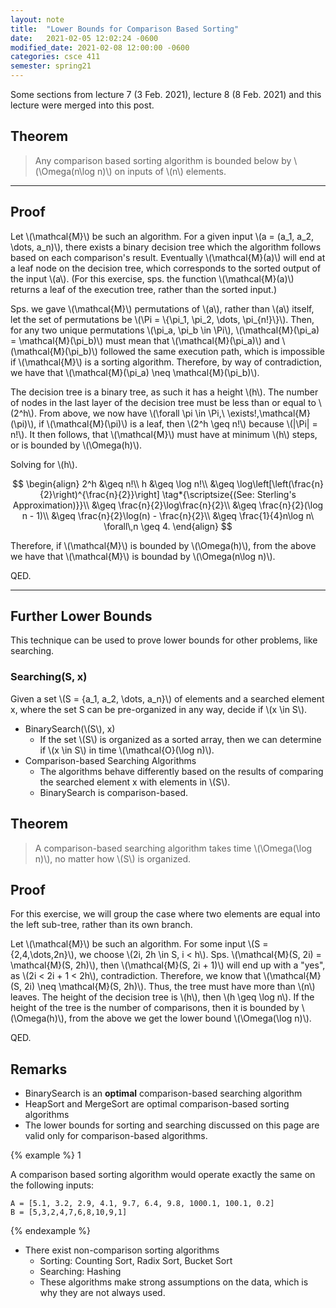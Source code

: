 ```yaml
---
layout: note
title:  "Lower Bounds for Comparison Based Sorting"
date:   2021-02-05 12:02:24 -0600
modified_date: 2021-02-08 12:00:00 -0600
categories: csce 411
semester: spring21
---
```

<figcaption>Some sections from lecture 7 (3 Feb. 2021), lecture 8 (8 Feb. 2021) and this lecture were merged into this post.</figcaption>

## Theorem
> Any comparison based sorting algorithm is bounded below by \\(\Omega(n\log n)\\) on inputs of \\(n\\) elements.

----------

## Proof
Let \\(\mathcal{M}\\) be such an algorithm. For a given input \\(a = (a_1, a_2, \dots, a_n)\\), there exists a binary decision tree which the algorithm follows based on each comparison's result. Eventually \\(\mathcal{M}(a)\\) will end at a leaf node on the decision tree, which corresponds to the sorted output of the input \\(a\\). (For this exercise, sps. the function \\(\mathcal{M}(a)\\) returns a leaf of the execution tree, rather than the sorted input.)

Sps. we gave \\(\mathcal{M}\\) permutations of \\(a\\), rather than \\(a\\) itself, let the set of permutations be \\(\Pi = \\{\pi_1, \pi_2, \dots, \pi_{n!}\\}\\). Then, for any two unique permutations \\(\pi_a, \pi_b \in \Pi\\), \\(\mathcal{M}(\pi_a) = \mathcal{M}(\pi_b)\\)  must mean that \\(\mathcal{M}(\pi_a)\\) and \\(\mathcal{M}(\pi_b)\\) followed the same execution path, which is impossible if \\(\mathcal{M}\\) is a sorting algorithm. Therefore, by way of contradiction, we have that \\(\mathcal{M}(\pi_a) \neq \mathcal{M}(\pi_b)\\).

The decision tree is a binary tree, as such it has a height \\(h\\). The number of nodes in the last layer of the decision tree must be less than or equal to \\(2^h\\). From above, we now have \\(\forall \pi \in \Pi,\ \exists!\,\mathcal{M}(\pi)\\), if \\(\mathcal{M}(\pi)\\) is a leaf, then \\(2^h \geq n!\\) because \\(\|\Pi\| = n!\\). It then follows, that \\(\mathcal{M}\\) must have at minimum \\(h\\) steps, or is bounded by \\(\Omega(h)\\).

Solving for \\(h\\).

$$
\begin{align}
2^h &\geq n!\\
h &\geq \log n!\\
&\geq \log\left[\left(\frac{n}{2}\right)^{\frac{n}{2}}\right] \tag*{\scriptsize{(See: Sterling's Approximation)}}\\
&\geq \frac{n}{2}\log\frac{n}{2}\\
&\geq \frac{n}{2}(\log n - 1)\\
&\geq \frac{n}{2}\log(n) - \frac{n}{2}\\
&\geq \frac{1}{4}n\log n\ \forall\,n \geq 4.
\end{align}
$$

Therefore, if \\(\mathcal{M}\\) is bounded by \\(\Omega(h)\\), from the above we have that \\(\mathcal{M}\\) is boundad by \\(\Omega(n\log n)\\).

QED.

----------

## Further Lower Bounds

This technique can be used to prove lower bounds for other problems, like searching.

### Searching(S, x)
Given a set \\(S = \{a_1, a_2, \dots, a_n\}\\) of elements and a searched element x, where the set S can be pre-organized in any way, decide if \\(x \in S\\).

- BinarySearch(\\(S\\), x)
  - If the set \\(S\\) is organized as a sorted array, then we can determine if \\(x \in S\\) in time \\(\mathcal{O}(\log n)\\).
- Comparison-based Searching Algorithms
  - The algorithms behave differently based on the results of comparing the searched element x with elements in \\(S\\).
  - BinarySearch is comparison-based.

## Theorem
> A comparison-based searching algorithm takes time \\(\Omega(\log n)\\), no matter how \\(S\\) is organized.

## Proof
For this exercise, we will group the case where two elements are equal into the left sub-tree, rather than its own branch.

Let \\(\mathcal{M}\\) be such an algorithm. For some input \\(S = \{2,4,\dots,2n\}\\), we choose \\(2i, 2h \in S, i < h\\). Sps. \\(\mathcal{M}(S, 2i) = \mathcal{M}(S, 2h)\\), then \\(\mathcal{M}(S, 2i + 1)\\) will end up with a "yes", as \\(2i < 2i + 1 < 2h\\), contradiction. Therefore, we know that \\(\mathcal{M}(S, 2i) \neq \mathcal{M}(S, 2h)\\). Thus, the tree must have more than \\(n\\) leaves. The height of the decision tree is \\(h\\), then \\(h \geq \log n\\). If the height of the tree is the number of comparisons, then it is bounded by \\(\Omega(h)\\), from the above we get the lower bound \\(\Omega(\log n)\\).

QED.

## Remarks
- BinarySearch is an **optimal** comparison-based searching algorithm
- HeapSort and MergeSort are optimal comparison-based sorting algorithms
- The lower bounds for sorting and searching discussed on this page are valid only for comparison-based algorithms.

{% example %}
1

A comparison based sorting algorithm would operate exactly the same on the following inputs:

```
A = [5.1, 3.2, 2.9, 4.1, 9.7, 6.4, 9.8, 1000.1, 100.1, 0.2]
B = [5,3,2,4,7,6,8,10,9,1]
```
{% endexample %}

- There exist non-comparison sorting algorithms
  - Sorting: Counting Sort, Radix Sort, Bucket Sort
  - Searching: Hashing
  - These algorithms make strong assumptions on the data, which is why they are not always used.
